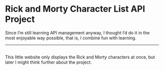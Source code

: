 # Rick and Morty Character List API Project

Since I’m still learning API management anyway, I thought I’d do it in the most enjoyable way possible, that is, I combine fun with learning.
<hr/>
<br>
This little website only displays the Rick and Morty characters at once, but later I might think further about the project.


